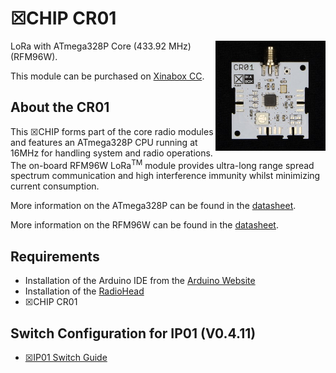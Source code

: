# ☒CHIP CR01
<img src="extras/CR01 V1.0.0.jpg" width="35%" height="auto" align="right">
LoRa with ATmega328P Core (433.92 MHz) (RFM96W).

This module can be purchased on [Xinabox CC](https://xinabox.cc/products/CR01/).

## About the CR01
This ☒CHIP forms part of the core radio modules and features an ATmega328P CPU running at 16MHz for handling system and radio operations. The on-board RFM96W LoRa<sup>TM</sup> module provides ultra-long range spread spectrum communication and high interference immunity whilst minimizing current consumption.

More information on the ATmega328P can be found in the [datasheet](http://www.atmel.com/images/Atmel-8271-8-bit-AVR-Microcontroller-ATmega48A-48PA-88A-88PA-168A-168PA-328-328P_datasheet_Complete.pdf).

More information on the RFM96W can be found in the [datasheet](http://www.hoperf.com/upload/rf/RFM95_96_97_98W.pdf).

## Requirements
- Installation of the Arduino IDE from the [Arduino Website](https://www.arduino.cc/en/main/software)
- Installation of the [RadioHead](https://github.com/xinabox/RadioHead)
- ☒CHIP CR01

## Switch Configuration for IP01 (V0.4.11)
- [☒IP01 Switch Guide](https://github.com/xinabox/xIP01/blob/master/notes/CRXX.md)
